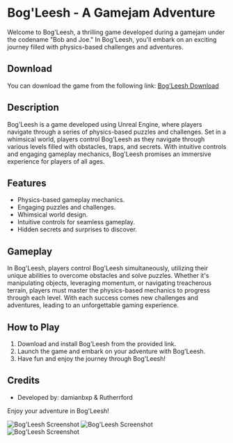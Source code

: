 # Bog'Leesh - A Gamejam Adventure

Welcome to Bog'Leesh, a thrilling game developed during a gamejam under the codename "Bob and Joe." In Bog'Leesh, you'll embark on an exciting journey filled with physics-based challenges and adventures.

## Download
You can download the game from the following link: [Bog'Leesh Download](https://rutherrford.itch.io/bogleesh)

## Description
Bog'Leesh is a game developed using Unreal Engine, where players navigate through a series of physics-based puzzles and challenges. Set in a whimsical world, players control Bog'Leesh as they navigate through various levels filled with obstacles, traps, and secrets. With intuitive controls and engaging gameplay mechanics, Bog'Leesh promises an immersive experience for players of all ages.

## Features
- Physics-based gameplay mechanics.
- Engaging puzzles and challenges.
- Whimsical world design.
- Intuitive controls for seamless gameplay.
- Hidden secrets and surprises to discover.

## Gameplay
In Bog'Leesh, players control Bog'Leesh simultaneously, utilizing their unique abilities to overcome obstacles and solve puzzles. Whether it's manipulating objects, leveraging momentum, or navigating treacherous terrain, players must master the physics-based mechanics to progress through each level. With each success comes new challenges and adventures, leading to an unforgettable gaming experience.

## How to Play
1. Download and install Bog'Leesh from the provided link.
2. Launch the game and embark on your adventure with Bog'Leesh.
3. Have fun and enjoy the journey through Bog'Leesh!

## Credits
- Developed by: damianbxp & Rutherrford

Enjoy your adventure in Bog'Leesh!

![Bog'Leesh Screenshot](img/bogleesh_screenshot1.png)
![Bog'Leesh Screenshot](img/bogleesh_screenshot2.png)
![Bog'Leesh Screenshot](img/bogleesh_screenshot3.png)

